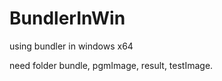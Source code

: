 BundlerInWin
============

using bundler in windows x64

need folder bundle, pgmImage, result, testImage.